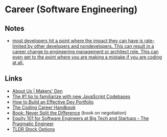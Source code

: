 # Career (Software Engineering)

## Notes

- [most developers hit a point where the impact they can have is rate-limited by other developers and nondevelopers. This can result in a career change to engineering management or architect role. This can even get to the point where you are making a mistake if you are coding at all.](https://www.swyx.io/strategy-turns/)

## Links

- [About Us | Makers' Den](https://makersden.io/about)
- [The #1 tip to familiarize with new JavaScript Codebases](https://www.kevinpeters.net/the-fastest-way-to-understand-new-code-bases?ck_subscriber_id=1208760686)
- [How to Build an Effective Dev Portfolio](https://www.joshwcomeau.com/effective-portfolio/)
- [The Coding Career Handbook](https://www.learninpublic.org/)
- [Book: Never Split the Difference](https://www.amazon.com/s?k=never+split+the+difference&i=stripbooks&crid=18TULCFJU8TVD&sprefix=never+split+the%2Caps%2C365&ref=nb_sb_ss_c_2_15_ts-doa-p) (book on negotiation)
- [Equity 101 for Software Engineers at Big Tech and Startups - The Pragmatic Engineer](https://blog.pragmaticengineer.com/equity-for-software-engineers/#:~:text=Equity%20is%20an%20important%20compensation,on%20salaries%20shared%20on%20Levels.)
- [TLDR Stock Options](https://tldroptions.io/)
